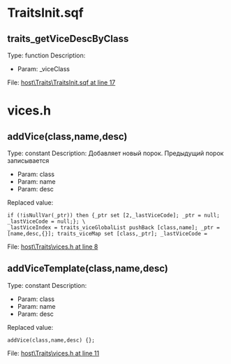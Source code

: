 # TraitsInit.sqf

## traits_getViceDescByClass

Type: function
Description: 
- Param: _viceClass

File: [host\Traits\TraitsInit.sqf at line 17](../../../src/host/Traits/TraitsInit.sqf#L17)
# vices.h

## addVice(class,name,desc)

Type: constant
Description: Добавляет новый порок. Предыдущий порок записывается
- Param: class
- Param: name
- Param: desc

Replaced value:
```sqf
if (!isNullVar(_ptr)) then {_ptr set [2,_lastViceCode]; _ptr = null; _lastViceCode = null;}; \
_lastViceIndex = traits_viceGlobalList pushBack [class,name]; _ptr = [name,desc,{}]; traits_viceMap set [class,_ptr]; _lastViceCode = 
```
File: [host\Traits\vices.h at line 8](../../../src/host/Traits/vices.h#L8)
## addViceTemplate(class,name,desc)

Type: constant
Description: 
- Param: class
- Param: name
- Param: desc

Replaced value:
```sqf
addVice(class,name,desc) {};
```
File: [host\Traits\vices.h at line 11](../../../src/host/Traits/vices.h#L11)
